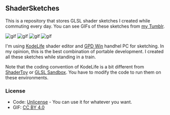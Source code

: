 ShaderSketches
--------------

This is a repository that stores GLSL shader sketches I created while commuting
every day. You can see GIFs of these sketches from [my Tumblr].

![gif](https://media.giphy.com/media/xUA7aLUXn5W9LgJjEc/giphy.gif)
![gif](https://media.giphy.com/media/xUA7b8A70ljiLn7P7G/giphy.gif)
![gif](https://media.giphy.com/media/l1BgRWXnktdmA9xew/giphy.gif)
![gif](https://media.giphy.com/media/3og0IUsDqjpRQwePTi/giphy.gif)

I'm using [KodeLife] shader editor and [GPD Win] handhel PC for sketching. In my
opinion, this is the best combination of portable development. I created all
these sketches while standing in a train.

Note that the coding convention of KodeLife is a bit different from [ShaderToy]
or [GLSL Sandbox]. You have to modify the code to run them on these environments.

### License

- Code: [Unlicense] - You can use it for whatever you want.
- GIF: [CC BY 4.0]

[my Tumblr]: http://radiumsoftware.tumblr.com/tagged/glsl
[KodeLife]: https://hexler.net/software/kodelife
[GPD Win]: https://www.indiegogo.com/projects/gpd-win-intel-z8700-win-10-os-game-console-laptop/
[ShaderToy]: https://www.shadertoy.com/
[GLSL Sandbox]: http://glslsandbox.com/
[Unlicense]: http://unlicense.org/
[CC BY 4.0]: https://creativecommons.org/licenses/by/4.0/
